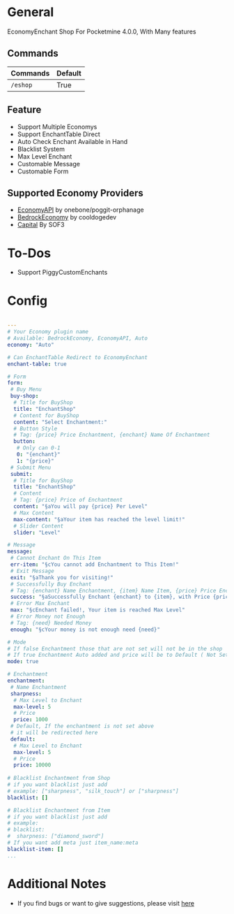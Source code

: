 # General

EconomyEnchant Shop For Pocketmine 4.0.0, With Many features

## Commands

Commands | Default
--- | ---
`/eshop` | True

## Feature
- Support Multiple Economys
- Support EnchantTable Direct
- Auto Check Enchant Available in Hand
- Blacklist System
- Max Level Enchant
- Customable Message
- Customable Form

## Supported Economy Providers

* [EconomyAPI](https://poggit.pmmp.io/p/EconomyAPI) by onebone/poggit-orphanage
* [BedrockEconomy](https://poggit.pmmp.io/p/BedrockEconomy) by cooldogedev
* [Capital](https://poggit.pmmp.io/p/Capital/) By SOF3


# To-Dos
- Support PiggyCustomEnchants

# Config

``` YAML

---
# Your Economy plugin name
# Available: BedrockEconomy, EconomyAPI, Auto
economy: "Auto"

# Can EnchantTable Redirect to EconomyEnchant
enchant-table: true

# Form
form:
 # Buy Menu
 buy-shop:
  # Title for BuyShop
  title: "EnchantShop"
  # Content for BuyShop
  content: "Select Enchantment:"
  # Button Style
  # Tag: {price} Price Enchantment, {enchant} Name Of Enchantment
  button:
   # Only can 0-1
   0: "{enchant}"
   1: "{price}"
 # Submit Menu
 submit:
  # Title for BuyShop
  title: "EnchantShop"
  # Content
  # Tag: {price} Price of Enchantment
  content: "§aYou will pay {price} Per Level"
  # Max Content
  max-content: "§aYour item has reached the level limit!"
  # Slider Content
  slider: "Level"

# Message
message:
 # Cannot Enchant On This Item
 err-item: "§cYou cannot add Enchantment to This Item!"
 # Exit Message
 exit: "§aThank you for visiting!"
 # Successfully Buy Enchant
 # Tag: {enchant} Name Enchantment, {item} Name Item, {price} Price Enchantment
 success: "§aSuccessfully Enchant {enchant} to {item}, with Price {price}"
 # Error Max Enchant
 max: "§cEnchant failed!, Your item is reached Max Level"
 # Error Money not Enough
 # Tag: {need} Needed Money
 enough: "§cYour money is not enough need {need}"

# Mode
# If false Enchantment those that are not set will not be in the shop
# If true Enchantment Auto added and price will be to Default ( Not Setted )
mode: true

# Enchantment
enchantment:
 # Name Enchantment
 sharpness:
  # Max Level to Enchant
  max-level: 5
  # Price
  price: 1000
 # Default, If the enchantment is not set above
 # it will be redirected here
 default:
  # Max Level to Enchant
  max-level: 5
  # Price
  price: 10000
  
# Blacklist Enchantment from Shop
# if you want blacklist just add
# example: ["sharpness", "silk_touch"] or ["sharpness"]
blacklist: []

# Blacklist Enchantment from Item
# if you want blacklist just add
# example: 
# blacklist:
#  sharpness: ["diamond_sword"]
# If you want add meta just item_name:meta
blacklist-item: []
...
```

# Additional Notes

- If you find bugs or want to give suggestions, please visit [here](https://github.com/MulqiGaming64/EconomyEnchant/issues)
